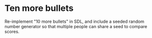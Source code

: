 # Ten more bullets

Re-implement "10 more bullets" in SDL, and include a seeded random
number generator so that multiple people can share a seed to compare
scores.
